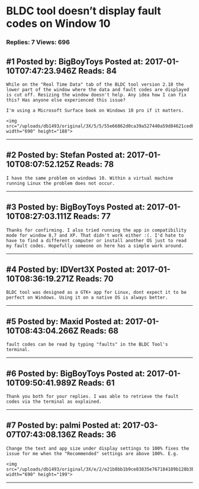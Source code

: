# BLDC tool doesn&rsquo;t display fault codes on Window 10

### Replies: 7 Views: 696

## \#1 Posted by: BigBoyToys Posted at: 2017-01-10T07:47:23.946Z Reads: 84

```
While on the "Real Time Data" tab of the BLDC tool version 2.18 the lower part of the window where the data and fault codes are displayed is cut off. Resizing the window doesn't help. Any idea how I can fix this? Has anyone else experienced this issue? 

I'm using a Microsoft Surface book on Windows 10 pro if it matters.

<img src="/uploads/db1493/original/3X/5/5/55e66862d0ca39a527440a59d84621ced0e1a84d.PNG" width="690" height="188">
```

---
## \#2 Posted by: Stefan Posted at: 2017-01-10T08:07:52.125Z Reads: 78

```
I have the same problem on windows 10. Within a virtual machine running Linux the problem does not occur.
```

---
## \#3 Posted by: BigBoyToys Posted at: 2017-01-10T08:27:03.111Z Reads: 77

```
Thanks for confirming. I also tried running the app in compatibility mode for window 8,7 and XP. That didn't work either :(. I'd hate to have to find a different computer or install another OS just to read my fault codes. Hopefully someone on here has a simple work around.
```

---
## \#4 Posted by: IDVert3X Posted at: 2017-01-10T08:36:19.271Z Reads: 70

```
BLDC tool was designed as a GTK+ app for Linux, dont expect it to be perfect on Windows. Using it on a native OS is always better.
```

---
## \#5 Posted by: Maxid Posted at: 2017-01-10T08:43:04.266Z Reads: 68

```
fault codes can be read by typing "faults" in the BLDC Tool's terminal.
```

---
## \#6 Posted by: BigBoyToys Posted at: 2017-01-10T09:50:41.989Z Reads: 61

```
Thank you both for your replies. I was able to retrieve the fault codes via the terminal as explained.
```

---
## \#7 Posted by: palmi Posted at: 2017-03-07T07:43:08.136Z Reads: 36

```
Change the text and app size under display settings to 100% fixes the issue for me when the "Recommended" settings are above 100%. E.g.

<img src="/uploads/db1493/original/3X/e/2/e21b8bb1b9ce83835e767184189b128b3bacfdf6.PNG" width="690" height="199">
```

---
